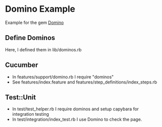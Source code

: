 # Domino Example

Example for the gem [Domino](http://github.com/ngauthier/domino)

## Define Dominos

Here, I defined them in lib/dominos.rb

## Cucumber

* In features/support/domino.rb I require "dominos"
* See features/index.feature and features/step\_definitions/index\_steps.rb

## Test::Unit

* In test/test\_helper.rb I require dominos and setup capybara for 
  integration testing
* In test/integration/index\_test.rb I use Domino to check the page.
